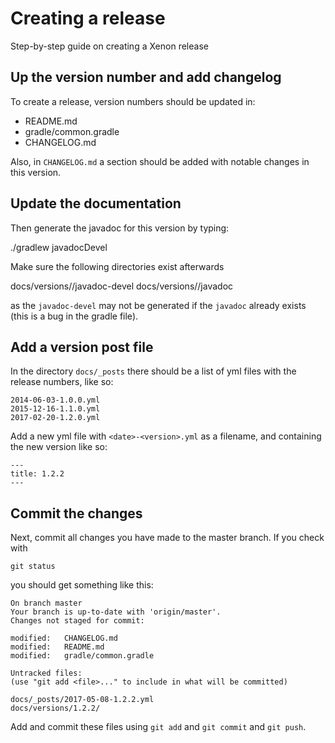 # Creating a release

Step-by-step guide on creating a Xenon release

## Up the version number and add changelog

To create a release, version numbers should be updated in:

- README.md
- gradle/common.gradle
- CHANGELOG.md

Also, in `CHANGELOG.md` a section should be added with 
notable changes in this version.

## Update the documentation

Then generate the javadoc for this version by typing:

   ./gradlew javadocDevel

Make sure the following directories exist afterwards 

   docs/versions/<version>/javadoc-devel
   docs/versions/<version>/javadoc

as the `javadoc-devel` may not be generated if the `javadoc` already 
exists (this is a bug in the gradle file). 

## Add a version post file

In the directory `docs/_posts` there should be a list of yml files 
with the release numbers, like so:

    2014-06-03-1.0.0.yml  
    2015-12-16-1.1.0.yml  
    2017-02-20-1.2.0.yml 

Add a new yml file with `<date>-<version>.yml` as a filename, and 
containing the new version like so:

    ---
    title: 1.2.2
    ---
   
## Commit the changes

Next, commit all changes you have made to the master branch. If you check with  

    git status

you should get something like this:

    On branch master
    Your branch is up-to-date with 'origin/master'.
    Changes not staged for commit:

	modified:   CHANGELOG.md
	modified:   README.md
	modified:   gradle/common.gradle

    Untracked files:
    (use "git add <file>..." to include in what will be committed)

	docs/_posts/2017-05-08-1.2.2.yml
	docs/versions/1.2.2/

Add and commit these files using `git add` and `git commit` and `git push`.

